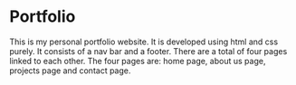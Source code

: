 # Portfolio
This is my personal portfolio website. 
It is developed using html and css purely.
It consists of a nav bar and a footer.
There are a total of four pages linked to each other.
The four pages are: home page, about us page, projects page and contact page.
